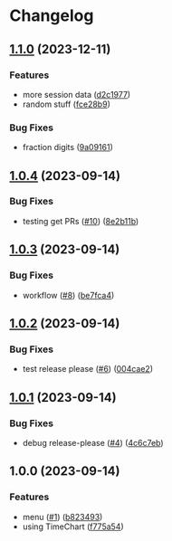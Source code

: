 # Changelog

## [1.1.0](https://github.com/Pehesi97/f1-telemetry-dashboard/compare/v1.0.4...v1.1.0) (2023-12-11)


### Features

* more session data ([d2c1977](https://github.com/Pehesi97/f1-telemetry-dashboard/commit/d2c197709462ea6a2e2d6ca6b89b0b72a3eee726))
* random stuff ([fce28b9](https://github.com/Pehesi97/f1-telemetry-dashboard/commit/fce28b9df0cbeff60f08977257746a79a4854dee))


### Bug Fixes

* fraction digits ([9a09161](https://github.com/Pehesi97/f1-telemetry-dashboard/commit/9a09161572fbe8f47654c7860ab525cee8a65be9))

## [1.0.4](https://github.com/Pehesi97/f1-telemetry-dashboard/compare/v1.0.3...v1.0.4) (2023-09-14)


### Bug Fixes

* testing get PRs ([#10](https://github.com/Pehesi97/f1-telemetry-dashboard/issues/10)) ([8e2b11b](https://github.com/Pehesi97/f1-telemetry-dashboard/commit/8e2b11bad9952123ece9bdab8f69879578cbed0f))

## [1.0.3](https://github.com/Pehesi97/f1-telemetry-dashboard/compare/v1.0.2...v1.0.3) (2023-09-14)


### Bug Fixes

* workflow ([#8](https://github.com/Pehesi97/f1-telemetry-dashboard/issues/8)) ([be7fca4](https://github.com/Pehesi97/f1-telemetry-dashboard/commit/be7fca40da95c776201980576c30bcbcaf3bbf95))

## [1.0.2](https://github.com/Pehesi97/f1-telemetry-dashboard/compare/v1.0.1...v1.0.2) (2023-09-14)


### Bug Fixes

* test release please ([#6](https://github.com/Pehesi97/f1-telemetry-dashboard/issues/6)) ([004cae2](https://github.com/Pehesi97/f1-telemetry-dashboard/commit/004cae22e118c5fde7979649aeaf4ff25ffd8fa6))

## [1.0.1](https://github.com/Pehesi97/f1-telemetry-dashboard/compare/v1.0.0...v1.0.1) (2023-09-14)


### Bug Fixes

* debug release-please ([#4](https://github.com/Pehesi97/f1-telemetry-dashboard/issues/4)) ([4c6c7eb](https://github.com/Pehesi97/f1-telemetry-dashboard/commit/4c6c7eb87f9fb19ee416e5d07b9d229f5299c0ca))

## 1.0.0 (2023-09-14)


### Features

* menu ([#1](https://github.com/Pehesi97/f1-telemetry-dashboard/issues/1)) ([b823493](https://github.com/Pehesi97/f1-telemetry-dashboard/commit/b823493d4da0a5f325871faac092c890533d1a88))
* using TimeChart ([f775a54](https://github.com/Pehesi97/f1-telemetry-dashboard/commit/f775a54ff5f80db27dedbd354db3fea6d56c6567))
